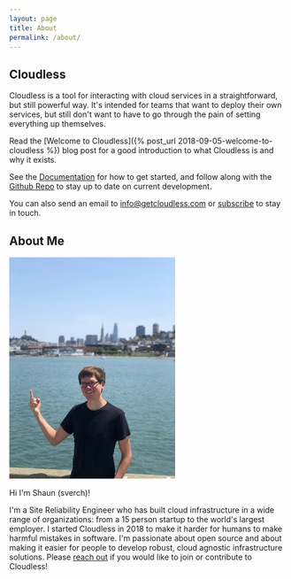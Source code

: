 ```yaml
---
layout: page
title: About
permalink: /about/
---
```

## Cloudless

Cloudless is a tool for interacting with cloud services in a straightforward,
but still powerful way.  It's intended for teams that want to deploy their own
services, but still don't want to have to go through the pain of setting
everything up themselves.

Read the [Welcome to Cloudless]({% post_url 2018-09-05-welcome-to-cloudless %})
blog post for a good introduction to what Cloudless is and why it exists.

See the [Documentation](https://docs.getcloudless.com/) for how to get started,
and follow along with the [Github
Repo](https://github.com/getcloudless/cloudless) to stay up to date on current
development.

You can also send an email to [info@getcloudless.com](info@getcloudless.com) or
[subscribe](/#subscribe-for-updates) to stay in touch.

## About Me

![sverch in san francisco bio picture](/assets/images/sverch.jpg)

Hi I'm Shaun (sverch)!

I'm a Site Reliability Engineer who has built cloud infrastructure in a wide
range of organizations: from a 15 person startup to the world's largest
employer.  I started Cloudless in 2018 to make it harder for humans to make
harmful mistakes in software.  I'm passionate about open source and about making
it easier for people to develop robust, cloud agnostic infrastructure solutions.
Please [reach out](mailto:info@getcloudless.com) if you would like to join or
contribute to Cloudless!
